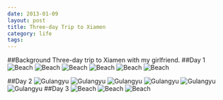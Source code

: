 ```yaml
---
date: 2013-01-09
layout: post
title: Three-day Trip to Xiamen
category: life
tags:
---
```


##Background
Three-day trip to Xiamen with my girlfriend.
##Day 1
![Beach](/images/travel/Xiamen2013/day1/P1000808.JPG)
![Beach](/images/travel/Xiamen2013/day1/P1000811.JPG)
![Beach](/images/travel/Xiamen2013/day1/P1000812.JPG)
![Beach](/images/travel/Xiamen2013/day1/P1000816.JPG)
![Beach](/images/travel/Xiamen2013/day1/P1000818.JPG)
![Beach](/images/travel/Xiamen2013/day1/P1000838.JPG)

##Day 2
![Gulangyu](/images/travel/Xiamen2013/day2/P1000867.JPG)
![Gulangyu](/images/travel/Xiamen2013/day2/P1000927.JPG)
![Gulangyu](/images/travel/Xiamen2013/day2/P1000982.JPG)
![Gulangyu](/images/travel/Xiamen2013/day2/P1010001.JPG)
![Gulangyu](/images/travel/Xiamen2013/day2/P1010014.JPG)
![Gulangyu](/images/travel/Xiamen2013/day2/P1010022.JPG)
##Day 3
![Beach](/images/travel/Xiamen2013/day3/WP_000165.jpg)
![Beach](/images/travel/Xiamen2013/day3/WP_000180.jpg)
![Beach](/images/travel/Xiamen2013/day3/WP_000186.jpg)